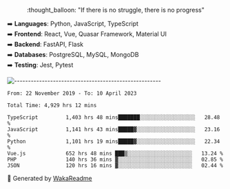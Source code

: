 <p align="center"> 
  :thought_balloon: "If there is no struggle, there is no progress"
</p>

<p align="left">
  ➡️ <strong>Languages</strong>: Python, JavaScript, TypeScript<br>
  ➡️ <strong>Frontend</strong>: React, Vue, Quasar Framework, Material UI<br>
  ➡️ <strong>Backend</strong>: FastAPI, Flask<br>
  ➡️ <strong>Databases</strong>: PostgreSQL, MySQL, MongoDB<br>
  ➡️ <strong>Testing</strong>: Jest, Pytest<br>
</p>

![-----------------------------------------------------](https://raw.githubusercontent.com/andreasbm/readme/master/assets/lines/vintage.png)

<!--START_SECTION:waka-->

```text
From: 22 November 2019 - To: 10 April 2023

Total Time: 4,929 hrs 12 mins

TypeScript         1,403 hrs 48 mins███████░░░░░░░░░░░░░░░░░░   28.48 %
JavaScript         1,141 hrs 43 mins█████▓░░░░░░░░░░░░░░░░░░░   23.16 %
Python             1,101 hrs 19 mins█████▓░░░░░░░░░░░░░░░░░░░   22.34 %
Vue.js             652 hrs 48 mins ███▒░░░░░░░░░░░░░░░░░░░░░   13.24 %
PHP                140 hrs 36 mins ▓░░░░░░░░░░░░░░░░░░░░░░░░   02.85 %
JSON               120 hrs 16 mins ▓░░░░░░░░░░░░░░░░░░░░░░░░   02.44 %
```

<!--END_SECTION:waka-->


🚀 Generated by [WakaReadme](https://github.com/athul/waka-readme)
